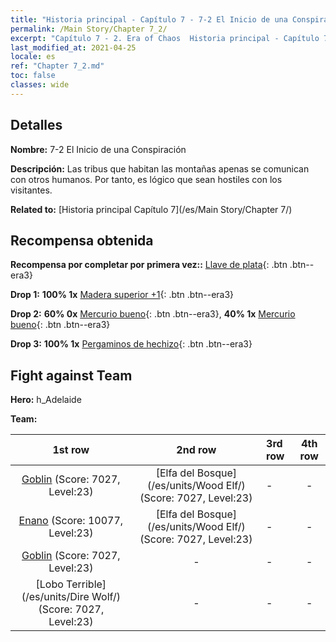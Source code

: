 ```yaml
---
title: "Historia principal - Capítulo 7 - 7-2 El Inicio de una Conspiración"
permalink: /Main Story/Chapter 7_2/
excerpt: "Capítulo 7 - 2. Era of Chaos  Historia principal - Capítulo 7_2. 7-2 El Inicio de una Conspiración"
last_modified_at: 2021-04-25
locale: es
ref: "Chapter 7_2.md"
toc: false
classes: wide
---
```


## Detalles

 **Nombre:** 7-2 El Inicio de una Conspiración

 **Descripción:** Las tribus que habitan las montañas apenas se comunican con otros humanos. Por tanto, es lógico que sean hostiles con los visitantes.

 **Related to:** [Historia principal Capítulo 7](/es/Main Story/Chapter 7/)

## Recompensa obtenida

 **Recompensa por completar por primera vez::** [Llave de plata](/ItemsES/con_693/){: .btn .btn--era3}

 **Drop 1:** **100% 1x** [Madera superior +1](/ItemsES/mat_20/){: .btn .btn--era3}

 **Drop 2:** **60% 0x** [Mercurio bueno](/ItemsES/mat_14/){: .btn .btn--era3}, **40% 1x** [Mercurio bueno](/ItemsES/mat_14/){: .btn .btn--era3}

 **Drop 3:** **100% 1x** [Pergaminos de hechizo](/ItemsES/con_694/){: .btn .btn--era3}


## Fight against Team
 **Hero:** h_Adelaide

 **Team:**


  | 1st row | 2nd row | 3rd row | 4th row |
  |:----:|:----:|:----|:----:|
  | [Goblin](/es/units/Goblin/) (Score: 7027, Level:23)  | [Elfa del Bosque](/es/units/Wood Elf/) (Score: 7027, Level:23)  | - | - |
  | [Enano](/es/units/Dwarf/) (Score: 10077, Level:23)  | [Elfa del Bosque](/es/units/Wood Elf/) (Score: 7027, Level:23)  | - | - |
  | [Goblin](/es/units/Goblin/) (Score: 7027, Level:23)  | - | - | - |
  | [Lobo Terrible](/es/units/Dire Wolf/) (Score: 7027, Level:23)  | - | - | - |


